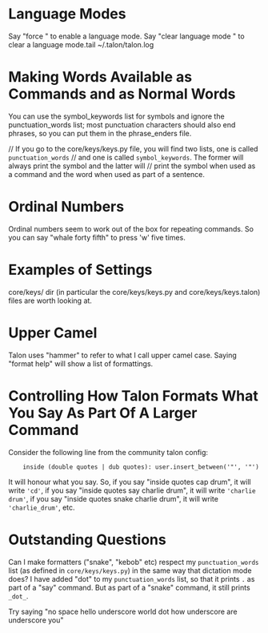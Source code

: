 # Language Modes

Say "force <language>" to enable a language mode. Say "clear language mode <language>" to clear a
language mode.tail ~/.talon/talon.log

# Making Words Available as Commands and as Normal Words

You can use the symbol_keywords list for symbols and ignore the punctuation_words list;
most punctuation characters should also end phrases, so you can put them in the
phrase_enders file.

// If you go to the core/keys/keys.py file, you will find two lists, one is called `punctuation_words`
// and one is called `symbol_keywords`. The former will always print the symbol and the latter will
// print the symbol when used as a command and the word when used as part of a sentence.

# Ordinal Numbers

Ordinal numbers seem to work out of the box for repeating commands. So you can say "whale forty
fifth" to press 'w' five times.

# Examples of Settings

core/keys/ dir (in particular the core/keys/keys.py and core/keys/keys.talon) files are worth
looking at.

# Upper Camel

Talon uses "hammer" to refer to what I call upper camel case. Saying "format help" will show a list
of formattings.

# Controlling How Talon Formats What You Say As Part Of A Larger Command

Consider the following line from the community talon config:

`     inside (double quotes | dub quotes): user.insert_between('"', '"')     `

It will honour what you say. So, if you say "inside quotes cap drum", it will write `'cd'`, if you
say "inside quotes say charlie drum", it will write `'charlie drum'`, if you say "inside quotes
snake charlie drum", it will write `'charlie_drum'`, etc.

# Outstanding Questions

Can I make formatters ("snake", "kebob" etc) respect my `punctuation_words` list (as defined in
`core/keys/keys.py`) in the same way that dictation mode does? I have added "dot" to my
`punctuation_words` list, so that it prints `.` as part of a "say" command. But as part of a "snake"
command, it still prints `_dot_`.

Try saying "no space hello underscore world dot how underscore are underscore you"

